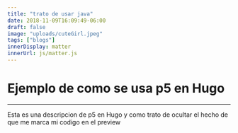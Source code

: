 ```yaml
---
title: "trato de usar java"
date: 2018-11-09T16:09:49-06:00
draft: false
image: "uploads/cuteGirl.jpeg"
tags: ["blogs"]
innerDisplay: matter
innerUrl: js/matter.js
---
```


# Ejemplo de como se usa p5 en Hugo

<!--more-->
***



Esta es una descripcion de p5 en Hugo y como trato de ocultar el hecho de que me marca mi codigo en el preview

<script src="https://cdnjs.cloudflare.com/ajax/libs/p5.js/0.7.2/p5.min.js"></script>
<div id="tenedor">
<script src="../js/player.js"></script>
<script src="../js/GameLayers.js"></script>
<script src="../js/anim.js"></script>
<script src="../js/AniLib.js"></script>
</div>
